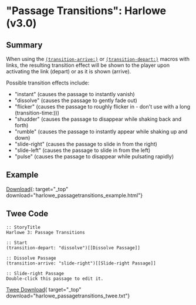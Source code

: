 # "Passage Transitions": Harlowe (v3.0)

## Summary

When using the [`(transition-arrive:)`](https://twine2.neocities.org/#macro_transition-arrive) or [`(transition-depart:)`](https://twine2.neocities.org/#macro_transition-depart) macros with links, the resulting transition effect will be shown to the player upon activating the link (depart) or as it is shown (arrive).

Possible transition effects include:

* "instant" (causes the passage to instantly vanish)
* "dissolve" (causes the passage to gently fade out)
* "flicker" (causes the passage to roughly flicker in - don't use with a long (transition-time:)))
* "shudder" (causes the passage to disappear while shaking back and forth)
* "rumble" (causes the passage to instantly appear while shaking up and down)
* "slide-right" (causes the passage to slide in from the right)
* "slide-left" (causes the passage to slide in from the left)
* "pulse" (causes the passage to disappear while pulsating rapidly)

## Example

[Download](harlowe_passagetransitions_example.html){: target="_top" download="harlowe_passagetransitions_example.html"}

## Twee Code

```twee
:: StoryTitle
Harlowe 3: Passage Transitions

:: Start
(transition-depart: "dissolve")[[Dissolve Passage]]

:: Dissolve Passage
(transition-arrive: "slide-right")[[Slide-right Passage]]

:: Slide-right Passage
Double-click this passage to edit it.

```

[Twee Download](harlowe_passagetransitions_twee.txt){ target="_top" download="harlowe_passagetransitions_twee.txt"}
